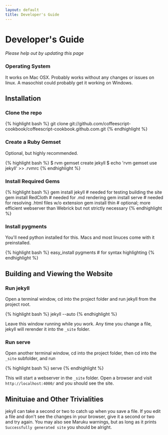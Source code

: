 ```yaml
---
layout: default
title: Developer's Guide
---
```


# Developer's Guide

_Please help out by updating this page_

### Operating System

It works on Mac OSX. Probably works without any changes or issues on linux. A masochist could probably get it working on Windows.

## Installation

### Clone the repo

{% highlight bash %}
git clone git://github.com/coffeescript-cookbook/coffeescript-cookbook.github.com.git
{% endhighlight %}

### Create a Ruby Gemset

Optional, but highly recommended.

{% highlight bash %}
$ rvm gemset create jekyll
$ echo 'rvm gemset use jekyll' >> .rvmrc
{% endhighlight %}

### Install Required Gems

{% highlight bash %}
gem install jekyll   # needed for testing building the site
gem install RedCloth # needed for .md rendering
gem install serve    # needed for resolving .html files w/o extension
gem install thin     # optional; more efficient webserver than Webrick but not strictly necessary
{% endhighlight %}

### Install pygments

You'll need python installed for this. Macs and most linuces come with it preinstalled.

{% highlight bash %}
easy_install pygments   # for syntax highlighting
{% endhighlight %}

## Building and Viewing the Website

### Run jekyll

Open a terminal window, cd into the project folder and run jekyll from the project root.

{% highlight bash %}
jekyll --auto
{% endhighlight %}

Leave this window running while you work. Any time you change a file, jekyll will rerender it into the `_site` folder.

### Run serve

Open another terminal window, cd into the project folder, then cd into the `_site` subfolder, and run

{% highlight bash %}
serve
{% endhighlight %}

This will start a webserver in the `_site` folder. Open a browser and visit `http://localhost:4000/` and you should see the site.

## Minituiae and Other Trivialities

jekyll can take a second or two to catch up when you save a file. If you edit a file and don't see the changes in your browser, give it a second or two and try again. You may also see Maruku warnings, but as long as it prints `Successfully generated site` you should be alright.
